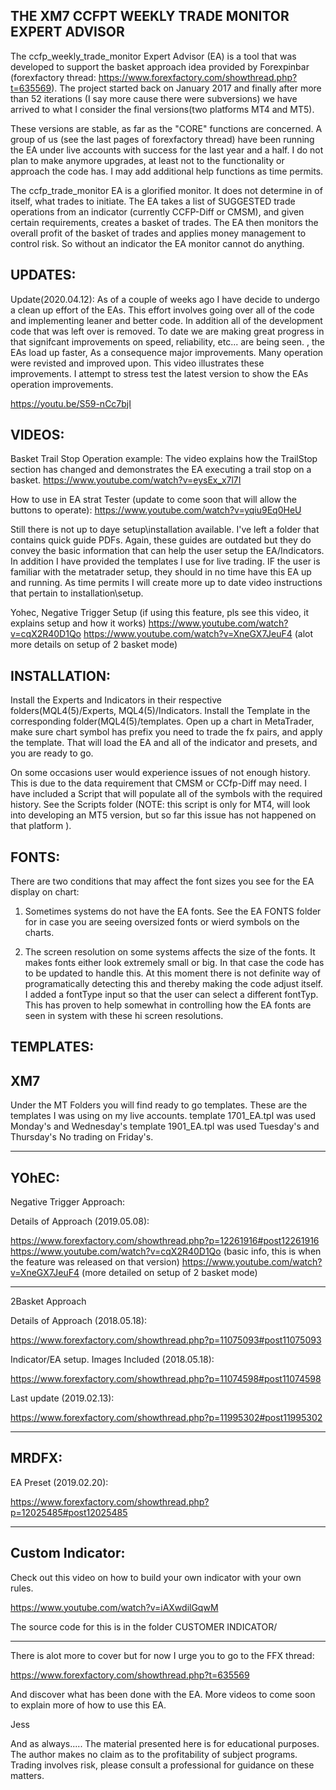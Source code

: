 THE XM7 CCFPT WEEKLY TRADE MONITOR EXPERT ADVISOR
----------------------------------------

The ccfp_weekly_trade_monitor Expert Advisor (EA) is a tool that was developed to support the basket approach idea provided by Forexpinbar (forexfactory thread: https://www.forexfactory.com/showthread.php?t=635569).  The project started back on January 2017 and finally after more than 52 iterations (I say more cause there were subversions) we have arrived to what I consider the final versions(two platforms MT4 and MT5).

These versions are stable, as far as the "CORE" functions are concerned. A group of us (see the last pages of forexfactory thread) have been running the EA under live accounts with success for the last year and a half.   I do not plan to make anymore upgrades, at least not to the functionality or approach the code has.  I may add additional help functions as time permits.

The ccfp_trade_monitor EA is a glorified monitor.   It does not determine in of itself, what trades to initiate.  The EA takes a list of SUGGESTED trade operations from an indicator (currently CCFP-Diff or CMSM), and given certain requirements, creates a basket of trades.   The EA then monitors the overall profit of the basket of trades and applies money management to control risk.  So without an indicator the EA monitor cannot do anything.

UPDATES:
----------------------------------------
Update(2020.04.12): As of a couple of weeks ago I have decide to undergo a clean up effort of the EAs.  This effort involves going over all of the code and implementing leaner and better code.  In addition all of the development code that was left over is removed.  To date we are making great progress in that signifcant improvements on speed, reliability, etc... are being seen.  , the EAs load up faster, As a consequence major improvements. Many operation were revisted and improved upon.  This video illustrates these improvements.
I attempt to stress test the latest version to show the EAs operation improvements.

https://youtu.be/S59-nCc7bjI


VIDEOS:
----------------------------------------

Basket Trail Stop Operation example:
The video explains how the TrailStop section has changed and demonstrates the EA executing a trail stop on a basket.
https://www.youtube.com/watch?v=eysEx_x7l7I

How to use in EA strat Tester (update to come soon that will allow the buttons to operate):
https://www.youtube.com/watch?v=yqiu9Eq0HeU

Still there is not up to daye setup\installation available. I've left a folder that contains quick guide PDFs. Again, these guides are outdated but they do convey the basic information that can help the user setup the EA/Indicators. In addition I have provided the templates I use for live trading.  IF the user is familiar with the metatrader setup, they should in no time have this EA up and running.  As time permits I will create more up to date video instructions that pertain to installation\setup.

Yohec, Negative Trigger Setup (if using this feature, pls see this video, it explains setup and how it works)
https://www.youtube.com/watch?v=cqX2R40D1Qo
https://www.youtube.com/watch?v=XneGX7JeuF4 (alot more details on setup of 2 basket mode)

INSTALLATION:
----------------------------------------

Install the Experts and Indicators in their respective folders(MQL4(5)/Experts, MQL4(5)/Indicators.  Install the Template in the corresponding folder(MQL4(5)/templates. 
Open up a chart in MetaTrader, make sure chart symbol has prefix you need to trade the fx pairs, and apply the template.  That will load the EA and all of the indicator and presets, and you are ready to go.

On some occasions user would experience issues of not enough history.  This is due to the data requirement that CMSM or CCfp-Diff may need.  I have included a Script that will populate all of the symbols with the required history. See the Scripts folder 
(NOTE: this script is only for MT4, will look into developing an MT5 version, but so far this issue has not happened on that platform ).  

FONTS:
----------------------------------------

There are two conditions that may affect the font sizes you see for the EA display on chart:

1. Sometimes systems do not have the EA fonts. See the EA FONTS folder for in case you are seeing oversized fonts or wierd symbols on the charts.

2. The screen resolution on some systems affects the size of the fonts.  It makes fonts either look extremely small or big.  In that case the code has to be updated to handle this.  At this moment there is not definite way of programatically detecting this and thereby making the code adjust itself.  I added a fontType input so that the user can select a different fontTyp.  This has proven to help somewhat in controlling how the EA fonts are seen in system with these hi screen resolutions. 


TEMPLATES:
----------------------------------------

XM7
----------------------------------------

Under the MT Folders you will find ready to go templates.  These are the templates I was using on my live accounts.
template 1701_EA.tpl was used Monday's and Wednesday's
template 1901_EA.tpl was used Tuesday's and Thursday's
No trading on Friday's.

----------------------------------------

YOhEC:
----------------------------------------
Negative Trigger Approach: 

Details of Approach (2019.05.08):

https://www.forexfactory.com/showthread.php?p=12261916#post12261916
https://www.youtube.com/watch?v=cqX2R40D1Qo  (basic info, this is when the feature was released on that version)
https://www.youtube.com/watch?v=XneGX7JeuF4 (more detailed on setup of 2 basket mode)

----------------------------------------
2Basket Approach 

Details of Approach (2018.05.18):

https://www.forexfactory.com/showthread.php?p=11075093#post11075093

Indicator/EA setup. Images Included (2018.05.18):

https://www.forexfactory.com/showthread.php?p=11074598#post11074598

Last update (2019.02.13):

https://www.forexfactory.com/showthread.php?p=11995302#post11995302

----------------------------------------

MRDFX:
----------------------------------------
EA Preset (2019.02.20):

https://www.forexfactory.com/showthread.php?p=12025485#post12025485

----------------------------------------


Custom Indicator:
-------------------------------------
Check out this video on how to build your own indicator with your own rules.

https://www.youtube.com/watch?v=iAXwdilGqwM

The source code for this is in the folder CUSTOMER INDICATOR/

----------------------------------------

There is alot more to cover but for now I urge you to go to the FFX thread:
 
 https://www.forexfactory.com/showthread.php?t=635569
 
 And discover what has been done with the EA. More videos to come soon to explain more of how to use this EA.

Jess

And as always.....
The material presented here is for educational purposes.  The author makes no claim as to the profitability of subject programs.  Trading involves risk, please consult a professional for guidance on these matters. 
